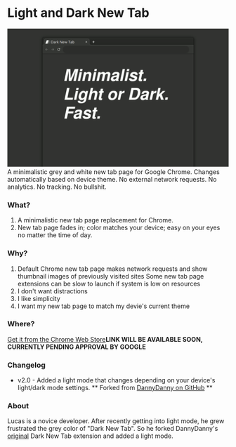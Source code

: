 # Light and Dark New Tab
![image](https://github.com/OperationNorthwoods/lightanddarknewtab/blob/master/lightanddarknewtab_github_screen_ani.gif)
A minimalistic grey and white new tab page for Google Chrome. Changes automatically based on device theme. No external network requests. No analytics. No tracking. No bullshit.

### What?
1. A minimalistic new tab page replacement for Chrome.
1. New tab page fades in; color matches your device; easy on your eyes no matter the time of day.

### Why?
1. Default Chrome new tab page makes network requests and show thumbnail images of previously visited sites
Some new tab page extensions can be slow to launch if system is low on resources
1. I don't want distractions
1. I like simplicity
1. I want my new tab page to match my devie's current theme

### Where?
[Get it from the Chrome Web Store](google.com/404)**LINK WILL BE AVAILABLE SOON, CURRENTLY PENDING APPROVAL BY GOOGLE**

### Changelog
* v2.0 - Added a light mode that changes depending on your device's light/dark mode settings.
** Forked from [DannyDanny on GitHub](https://github.com/dandydanny/darknewtab/) ** 

### About
Lucas is a novice developer. After recently getting into light mode, he grew frustrated the grey color of "Dark New Tab". So he forked DannyDanny's [original](https://chrome.google.com/webstore/detail/dark-new-tab/mnjmegebbljjhpljjfjmkhgmokpmdbpo?hl=en-US&gl=US) Dark New Tab extension and added a light mode. 
